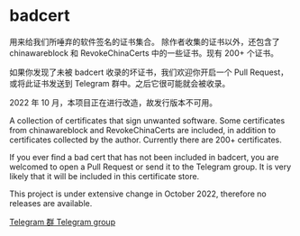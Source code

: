 # badcert

用来给我们所唾弃的软件签名的证书集合。
除作者收集的证书以外，还包含了 chinawareblock 和 RevokeChinaCerts 中的一些证书。现有 200+ 个证书。

如果你发现了未被 badcert 收录的坏证书，我们欢迎你开启一个 Pull Request，或将此证书发送到 Telegram 群中。之后它很可能就会被收录。

2022 年 10 月，本项目正在进行改造，故发行版本不可用。

A collection of certificates that sign unwanted software.
Some certificates from chinawareblock and RevokeChinaCerts are included, in addition to certificates collected by the author. Currently there are 200+ certificates.

If you ever find a bad cert that has not been included in badcert, you are welcomed to open a Pull Request or send it to the Telegram group. It is very likely that it will be included in this certificate store.

This project is under extensive change in October 2022, therefore no releases are available.

[Telegram 群 Telegram group](https://t.me/badcert)

<!--## Windows 电脑上的手动安装

1. 下载 `.p7b`。
1. 运行 `mmc` 或 `certmgr.msc`。（如果想要管理“本地计算机”的证书，则需要以管理员身份运行。）
1. (如果运行了 `mmc`) 添加控制台的证书管理单元。
1. 转到“不信任的证书 → 证书”，右键空白处，在上下文菜单中选择“所有任务” → “导入”。
1. 选择 `.p7b`。

此时，你应该可以看到列表中出现了证书。

**效果。** 阻止程序以管理员权限运行，而**不阻止以标准权限运行。**

**政策的有效范围。** “本地计算机”中的政策对这台电脑上的所有用户都有效，而“用户”中的政策只对这个用户有效。在一般情况下，**你需要将证书安装到“本地计算机”中，才能阻止以管理员身份运行的程序**——你应该就想要这种效果。

## Manual installation on a Windows computer

1. Download `.p7b`.
1. Run `mmc` or `certmgr.msc`. (If you'd like to manage certificates in "Local Computer", you need to run as administrator.)
1. (If you ran `mmc`) add the Certificate Management snap-in to the console.
1. Navigate to "Untrusted Certificates → Certificates", right-click on the blank space, and choose "All Tasks" → "Import" in the context menu.
1. Choose `.p7b`.

You should see certificates in the list now. 

**Effect.** To block any program from running with administrator privileges, but **not with standard privileges.**

**Coverage of policy.** Policies in "Local Computer" are effective for all users on the computer, while those in "User" are only effective for that user. In common cases, **you need to install these certificates to "Local Computer" to prevent the programs being executed by an administrator**, which is normally what you should expect.-->
